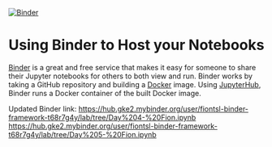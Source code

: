 [![Binder](https://mybinder.org/badge_logo.svg)](https://mybinder.org/v2/gh/thedataincubator/binder-framework/master)

# Using Binder to Host your Notebooks
[Binder](https://mybinder.org) is a great and free service that makes it easy for someone to share their Jupyter notebooks for others to both view and run. Binder works by taking a GitHub repository and building a [Docker](https://www.docker.com) image. Using [JupyterHub](https://jupyterhub.readthedocs.io/en/latest/), Binder runs a Docker container of the built Docker image.

Updated Binder link: https://hub.gke2.mybinder.org/user/fiontsl-binder-framework-t68r7g4y/lab/tree/Day%204-%20Fion.ipynb
https://hub.gke2.mybinder.org/user/fiontsl-binder-framework-t68r7g4y/lab/tree/Day%205-%20Fion.ipynb
